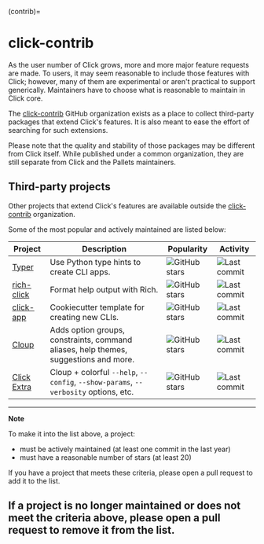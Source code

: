 (contrib)=

# click-contrib

As the user number of Click grows, more and more major feature requests are
made. To users, it may seem reasonable to include those features with Click;
however, many of them are experimental or aren't practical to support
generically. Maintainers have to choose what is reasonable to maintain in Click
core.

The [click-contrib](https://github.com/click-contrib/) GitHub organization exists as a place to collect third-party
packages that extend Click's features. It is also meant to ease the effort of
searching for such extensions.

Please note that the quality and stability of those packages may be different
from Click itself. While published under a common organization, they are still
separate from Click and the Pallets maintainers.

## Third-party projects

Other projects that extend Click's features are available outside the
[click-contrib](https://github.com/click-contrib/) organization.

Some of the most popular and actively maintained are listed below:

| Project                                                 | Description                                                                          | Popularity                                                                                             | Activity                                                                                                    |
|---------------------------------------------------------|--------------------------------------------------------------------------------------|--------------------------------------------------------------------------------------------------------|-------------------------------------------------------------------------------------------------------------|
| [Typer](https://github.com/fastapi/typer)               | Use Python type hints to create CLI apps.                                            | ![GitHub stars](https://img.shields.io/github/stars/fastapi/typer?label=%20&style=flat-square)         | ![Last commit](https://img.shields.io/github/last-commit/fastapi/typer?label=%20&style=flat-square)         |
| [rich-click](https://github.com/ewels/rich-click)       | Format help output with Rich.                                                        | ![GitHub stars](https://img.shields.io/github/stars/ewels/rich-click?label=%20&style=flat-square)      | ![Last commit](https://img.shields.io/github/last-commit/ewels/rich-click?label=%20&style=flat-square)      |
| [click-app](https://github.com/simonw/click-app)        | Cookiecutter template for creating new CLIs.                                         | ![GitHub stars](https://img.shields.io/github/stars/simonw/click-app?label=%20&style=flat-square)      | ![Last commit](https://img.shields.io/github/last-commit/simonw/click-app?label=%20&style=flat-square)      |
| [Cloup](https://github.com/janluke/cloup)               | Adds option groups, constraints, command aliases, help themes, suggestions and more. | ![GitHub stars](https://img.shields.io/github/stars/janluke/cloup?label=%20&style=flat-square)         | ![Last commit](https://img.shields.io/github/last-commit/janluke/cloup?label=%20&style=flat-square)         |
| [Click Extra](https://github.com/kdeldycke/click-extra) | Cloup + colorful `--help`, `--config`, `--show-params`, `--verbosity` options, etc.  | ![GitHub stars](https://img.shields.io/github/stars/kdeldycke/click-extra?label=%20&style=flat-square) | ![Last commit](https://img.shields.io/github/last-commit/kdeldycke/click-extra?label=%20&style=flat-square) |

----
**Note**

To make it into the list above, a project:

- must be actively maintained (at least one commit in the last year)
- must have a reasonable number of stars (at least 20)

If you have a project that meets these criteria, please open a pull request
to add it to the list.

If a project is no longer maintained or does not meet the criteria above,
please open a pull request to remove it from the list.
----



[click-contrib]: https://github.com/click-contrib/
